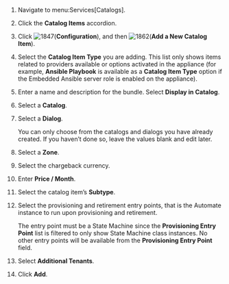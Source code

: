 1.  Navigate to menu:Services\[Catalogs\].

2.  Click the **Catalog Items** accordion.

3.  Click ![1847](../images/1847.png)(**Configuration**), and then
    ![1862](../images/1862.png)(**Add a New Catalog Item**).

4.  Select the **Catalog Item Type** you are adding. This list only
    shows items related to providers available or options activated in
    the appliance (for example, **Ansible Playbook** is available as a
    **Catalog Item Type** option if the Embedded Ansible server role is
    enabled on the appliance).

5.  Enter a name and description for the bundle. Select **Display in
    Catalog**.

6.  Select a **Catalog**.

7.  Select a **Dialog**.

    <div class="note">

    You can only choose from the catalogs and dialogs you have already
    created. If you haven’t done so, leave the values blank and edit
    later.

    </div>

8.  Select a **Zone**.

9.  Select the chargeback currency.

10. Enter **Price / Month**.

11. Select the catalog item’s **Subtype**.

12. Select the provisioning and retirement entry points, that is the
    Automate instance to run upon provisioning and retirement.

    <div class="note">

    The entry point must be a State Machine since the **Provisioning
    Entry Point** list is filtered to only show State Machine class
    instances. No other entry points will be available from the
    **Provisioning Entry Point** field.

    </div>

13. Select **Additional Tenants**.

14. Click **Add**.
